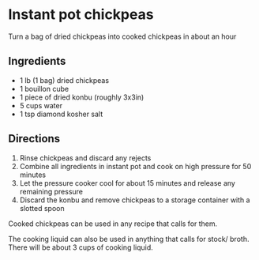 # Instant pot chickpeas

Turn a bag of dried chickpeas into cooked chickpeas in about an hour

## Ingredients

- 1 lb (1 bag) dried chickpeas
- 1 bouillon cube
- 1 piece of dried konbu (roughly 3x3in)
- 5 cups water
- 1 tsp diamond kosher salt

## Directions

1. Rinse chickpeas and discard any rejects
2. Combine all ingredients in instant pot and cook on high pressure for 50 minutes
3. Let the pressure cooker cool for about 15 minutes and release any remaining pressure
4. Discard the konbu and remove chickpeas to a storage container with a slotted spoon

Cooked chickpeas can be used in any recipe that calls for them.

The cooking liquid can also be used in anything that calls for stock/ broth. There will be about 3 cups of cooking liquid.
